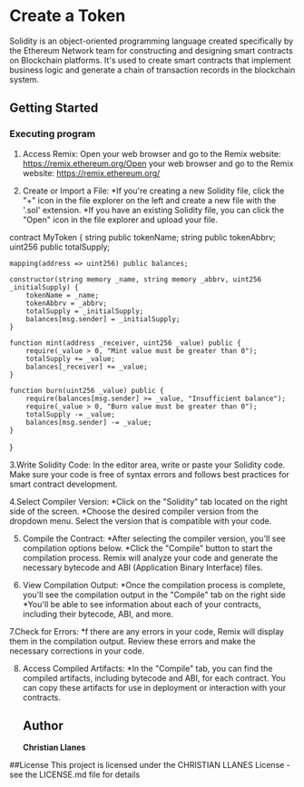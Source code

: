 

# Create a Token

Solidity is an object-oriented programming language created specifically by the Ethereum Network team for constructing and designing smart contracts on Blockchain platforms. It's used to create smart contracts that implement business logic and generate a chain of transaction records in the blockchain system.


## Getting Started

### Executing program

1. Access Remix:
 Open your web browser and go to the Remix website: https://remix.ethereum.org/Open your web browser and go to the Remix website: https://remix.ethereum.org/

2. Create or Import a File:
 *If you're creating a new Solidity file, click the "+" icon in the file explorer on the left and create a new file with the '.sol' extension.
*If you have an existing Solidity file, you can click the "Open" icon in the file explorer and upload your file.

contract MyToken {
    string public tokenName;
    string public tokenAbbrv;
    uint256 public totalSupply;

    mapping(address => uint256) public balances;

    constructor(string memory _name, string memory _abbrv, uint256 _initialSupply) {
        tokenName = _name;
        tokenAbbrv = _abbrv;
        totalSupply = _initialSupply;
        balances[msg.sender] = _initialSupply;
    }

    function mint(address _receiver, uint256 _value) public {
        require(_value > 0, "Mint value must be greater than 0");
        totalSupply += _value;
        balances[_receiver] += _value;
    }

    function burn(uint256 _value) public {
        require(balances[msg.sender] >= _value, "Insufficient balance");
        require(_value > 0, "Burn value must be greater than 0");
        totalSupply -= _value;
        balances[msg.sender] -= _value;
    }
}


3.Write Solidity Code:
In the editor area, write or paste your Solidity code. Make sure your code is free of syntax errors and follows best practices for smart contract development.

4.Select Compiler Version:
*Click on the "Solidity" tab located on the right side of the screen.
*Choose the desired compiler version from the dropdown menu. Select the version that is compatible with your code.

5. Compile the Contract:
   *After selecting the compiler version, you'll see compilation options below.
   *Click the "Compile" button to start the compilation process. Remix will analyze your code and generate the necessary bytecode and ABI (Application Binary Interface) files.

   

7. View Compilation Output:
   *Once the compilation process is complete, you'll see the compilation output in the "Compile" tab on the right side
   *You'll be able to see information about each of your contracts, including their bytecode, ABI, and more.

 7.Check for Errors:
 *f there are any errors in your code, Remix will display them in the compilation output. Review these errors and make the necessary corrections in your code.

 8. Access Compiled Artifacts:
    *In the "Compile" tab, you can find the compiled artifacts, including bytecode and ABI, for each contract. You can copy these artifacts for use in deployment or interaction with your contracts.


    ## Author
    **Christian Llanes**


##License
This project is licensed under the CHRISTIAN LLANES License - see the LICENSE.md file for details



